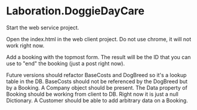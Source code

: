 Laboration.DoggieDayCare
========================

Start the web service project.

Open the index.html in the web client project. Do not use chrome, it will not work right now.

Add a booking with the topmost form. The result will be the ID that you can use to "end" the booking (just a post right now).

Future versions should refactor BaseCosts and DogBreed so it's a lookup table in the DB.
BaseCosts should not be referenced by the DogBreed but by a Booking.
A Company object should be present.
The Data property of Booking should be working from client to DB. Right now it is just a null Dictionary. A Customer should be able to add arbitrary data on a Booking.
